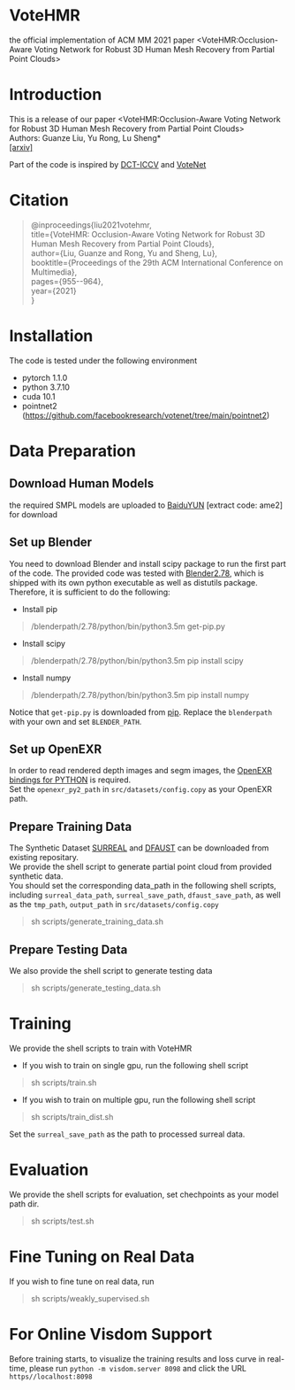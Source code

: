 # VoteHMR
the official implementation of ACM MM 2021 paper <VoteHMR:Occlusion-Aware Voting Network for Robust 3D Human Mesh Recovery from Partial Point Clouds>  

# Introduction
This is a release of our paper <VoteHMR:Occlusion-Aware Voting Network for Robust 3D Human Mesh Recovery from Partial Point Clouds>  
Authors: Guanze Liu, Yu Rong, Lu Sheng*  
[[arxiv]](https://arxiv.org/abs/2110.08729)

Part of the code is inspired by [DCT-ICCV](https://github.com/penincillin/DCT_ICCV-2019) and [VoteNet](https://github.com/facebookresearch/votenet)  
# Citation
> @inproceedings{liu2021votehmr,  
  title={VoteHMR: Occlusion-Aware Voting Network for Robust 3D Human Mesh Recovery from Partial Point Clouds},  
  author={Liu, Guanze and Rong, Yu and Sheng, Lu},  
  booktitle={Proceedings of the 29th ACM International Conference on Multimedia},  
  pages={955--964},  
  year={2021}  
}
# Installation
The code is tested under the following environment
* pytorch 1.1.0
* python 3.7.10
* cuda 10.1
* pointnet2 (https://github.com/facebookresearch/votenet/tree/main/pointnet2)
# Data Preparation
## Download Human Models
the required SMPL models are uploaded to [BaiduYUN](https://pan.baidu.com/s/19D4WGM1-bhRR-06iAO5l_A) [extract code: ame2] for download  
## Set up Blender

You need to download Blender and install scipy package to run the first part of the code. The provided code was tested with [Blender2.78](http://download.blender.org/release/Blender2.78/blender-2.78a-linux-glibc211-x86_64.tar.bz2), which is shipped with its own python executable as well as distutils package. Therefore, it is sufficient to do the following:
* Install pip
> /blenderpath/2.78/python/bin/python3.5m get-pip.py
* Install scipy
> /blenderpath/2.78/python/bin/python3.5m pip install scipy
* Install numpy
> /blenderpath/2.78/python/bin/python3.5m pip install numpy  

Notice that `get-pip.py` is downloaded from [pip](https://pip.pypa.io/en/stable/installing/). Replace the `blenderpath` with your own and set `BLENDER_PATH`.

## Set up OpenEXR

In order to read rendered depth images and segm images, the [OpenEXR bindings for PYTHON](http://www.excamera.com/sphinx/articles-openexr.html) is required.  
Set the `openexr_py2_path` in `src/datasets/config.copy` as your OpenEXR path.

## Prepare Training Data
The Synthetic Dataset [SURREAL](https://github.com/gulvarol/surreal) and [DFAUST](https://dfaust.is.tue.mpg.de/) can be downloaded from existing repositary.  
We provide the shell script to generate partial point cloud from provided synthetic data.  
You should set the corresponding data_path in the following shell scripts, including `surreal_data_path`, `surreal_save_path`, `dfaust_save_path`, as well as the `tmp_path`, `output_path` in `src/datasets/config.copy`
> sh scripts/generate_training_data.sh
## Prepare Testing Data
We also provide the shell script to generate testing data
> sh scripts/generate_testing_data.sh
# Training
We provide the shell scripts to train with VoteHMR  
* If you wish to train on single gpu, run the following shell script 
> sh scripts/train.sh
* If you wish to train on multiple gpu, run the following shell script
> sh scripts/train_dist.sh

Set the `surreal_save_path` as the path to processed surreal data.
# Evaluation
We provide the shell scripts for evaluation, set chechpoints as your model path dir.
> sh scripts/test.sh
# Fine Tuning on Real Data
If you wish to fine tune on real data, run  
> sh scripts/weakly_supervised.sh

# For Online Visdom Support
Before training starts, to visualize the training results and loss curve in real-time, please run `python -m visdom.server 8098` and click the URL `https//localhost:8098`